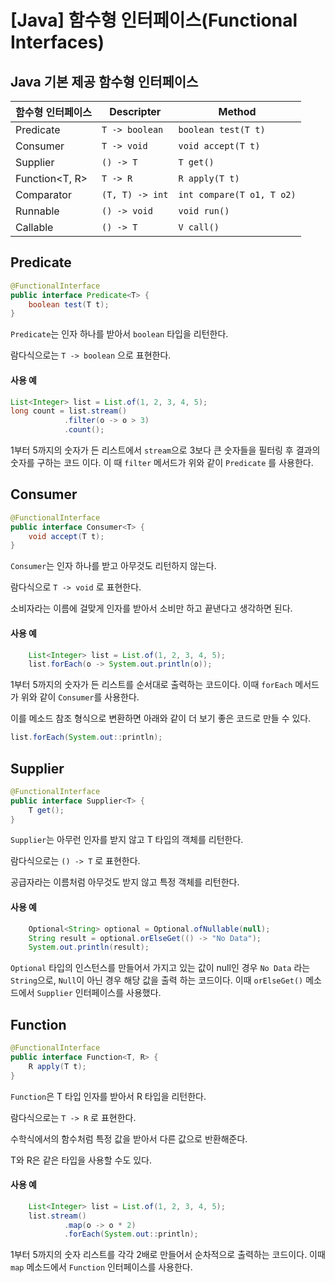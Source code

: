 # [Java] 함수형 인터페이스(Functional Interfaces)

## Java 기본 제공 함수형 인터페이스

| **함수형 인터페이스**  | Descripter      | Method                    |
| -------------- | --------------- | ------------------------- |
| Predicate      | `T -> boolean`  | `boolean test(T t)`       |
| Consumer       | `T -> void`     | `void accept(T t)`        |
| Supplier       | `() -> T`       | `T get()`                 |
| Function<T, R> | `T -> R`        | `R apply(T t)`            |
| Comparator     | `(T, T) -> int` | `int compare(T o1, T o2)` |
| Runnable       | `() -> void`    | `void run()`              |
| Callable       | `() -> T`       | `V call()`                |

## Predicate

```java
@FunctionalInterface
public interface Predicate<T> {
    boolean test(T t);
}
```

`Predicate`는 인자 하나를 받아서 `boolean` 타입을 리턴한다.

람다식으로는 `T -> boolean` 으로 표현한다.

#### 사용 예

```java
List<Integer> list = List.of(1, 2, 3, 4, 5);
long count = list.stream()
            .filter(o -> o > 3)
            .count();
```

1부터 5까지의 숫자가 든 리스트에서 `stream`으로 3보다 큰 숫자들을 필터링 후 결과의 숫자를 구하는 코드 이다. 이 때 `filter` 메서드가 위와 같이 `Predicate` 를 사용한다.

## Consumer

```java
@FunctionalInterface
public interface Consumer<T> {
    void accept(T t);
}
```

`Consumer`는 인자 하나를 받고 아무것도 리턴하지 않는다.

람다식으로 `T -> void` 로 표현한다.

소비자라는 이름에 걸맞게 인자를 받아서 소비만 하고 끝낸다고 생각하면 된다.

#### 사용 예

```java
    List<Integer> list = List.of(1, 2, 3, 4, 5);
    list.forEach(o -> System.out.println(o));
```

1부터 5까지의 숫자가 든 리스트를 순서대로 출력하는 코드이다. 이때 `forEach` 메서드가 위와 같이 `Consumer`를 사용한다.

이를 메소드 참조 형식으로 변환하면 아래와 같이 더 보기 좋은 코드로 만들 수 있다.

```java
list.forEach(System.out::println);
```

## Supplier

```java
@FunctionalInterface
public interface Supplier<T> {
    T get();
}
```

`Supplier`는 아무런 인자를 받지 않고 T 타입의 객체를 리턴한다.

람다식으로는 `() -> T` 로 표현한다.

공급자라는 이름처럼 아무것도 받지 않고 특정 객체를 리턴한다.

#### 사용 예

```java
    Optional<String> optional = Optional.ofNullable(null);
    String result = optional.orElseGet(() -> "No Data");
    System.out.println(result);
```

`Optional` 타입의 인스턴스를 만들어서 가지고 있는 값이 null인 경우 `No Data` 라는 `String`으로, `Null`이 아닌 경우 해당 값을 출력 하는 코드이다. 이때 `orElseGet()` 메소드에서 `Supplier` 인터페이스를 사용했다.

## Function

```java
@FunctionalInterface
public interface Function<T, R> {
    R apply(T t);
}
```

`Function`은 T 타입 인자를 받아서 R 타입을 리턴한다.

람다식으로는 `T -> R` 로 표현한다.

수학식에서의 함수처럼 특정 값을 받아서 다른 값으로 반환해준다.

T와 R은 같은 타입을 사용할 수도 있다.

#### 사용 예

```java
    List<Integer> list = List.of(1, 2, 3, 4, 5);
    list.stream()
            .map(o -> o * 2)
            .forEach(System.out::println);
```

1부터 5까지의 숫자 리스트를 각각 2배로 만들어서 순차적으로 출력하는 코드이다. 이때 `map` 메소드에서 `Function` 인터페이스를 사용한다.



